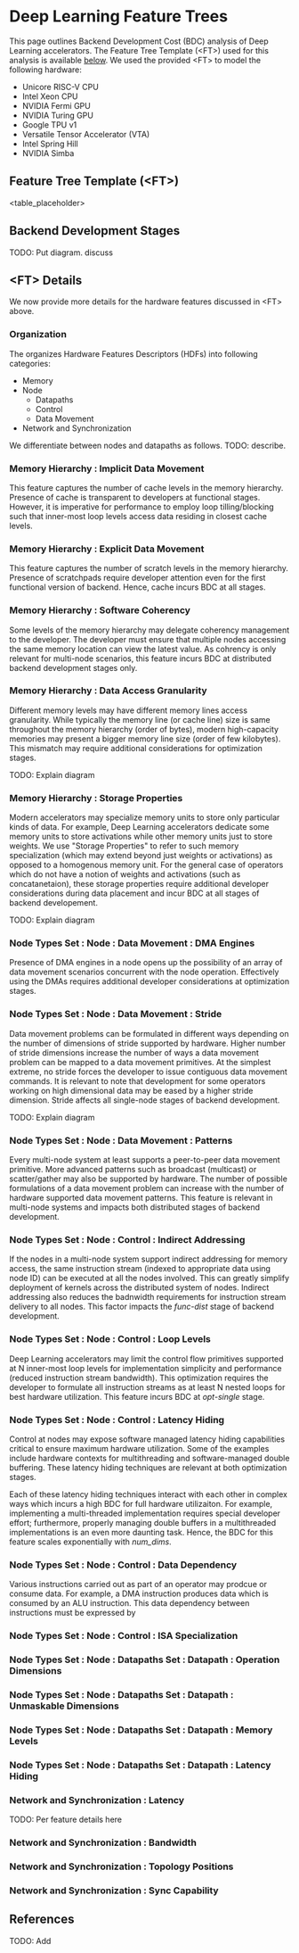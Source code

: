 # Deep Learning Feature Trees

This page outlines Backend Development Cost (BDC) analysis of Deep Learning accelerators. The Feature Tree Template (\<FT>) used for this analysis is available [below](#feature-tree-template). We used the provided \<FT> to model the following hardware:
* Unicore RISC-V CPU
* Intel Xeon CPU
* NVIDIA Fermi GPU
* NVIDIA Turing GPU
* Google TPU v1
* Versatile Tensor Accelerator (VTA)
* Intel Spring Hill
* NVIDIA Simba

## Feature Tree Template (\<FT>)

<table_placeholder>

## Backend Development Stages
TODO: Put diagram. discuss

## \<FT> Details
We now provide more details for the hardware features discussed in \<FT> above.

### Organization
The <FT> organizes Hardware Features Descriptors (HDFs) into following categories:
* Memory
* Node
    * Datapaths
    * Control
    * Data Movement
* Network and Synchronization

We differentiate between nodes and datapaths as follows. TODO: describe.

### Memory Hierarchy : Implicit Data Movement
This feature captures the number of cache levels in the memory hierarchy. Presence of cache is transparent to developers at functional stages. However, it is imperative for performance to employ loop tilling/blocking such that inner-most loop levels access data residing in closest cache levels.

### Memory Hierarchy : Explicit Data Movement
This feature captures the number of scratch levels in the memory hierarchy. Presence of scratchpads require developer attention even for the first functional version of backend. Hence, cache incurs BDC at all stages. 

### Memory Hierarchy : Software Coherency
Some levels of the memory hierarchy may delegate coherency management to the developer. The developer must ensure that multiple nodes accessing the same memory location can view the latest value. As cohrency is only relevant for multi-node scenarios, this feature incurs BDC at distributed backend development stages only.

### Memory Hierarchy : Data Access Granularity
Different memory levels may have different memory lines access granularity. While typically the memory line (or cache line) size is same throughout the memory hierarchy (order of bytes), modern high-capacity memories may present a bigger memory line size (order of few kilobytes). This mismatch may require additional considerations for optimization stages.

TODO: Explain diagram

### Memory Hierarchy : Storage Properties
Modern accelerators may specialize memory units to store only particular kinds of data. For example, Deep Learning accelerators dedicate some memory units to store activations while other memory units just to store weights. We use "Storage Properties" to refer to such memory specialization (which may extend beyond just weights or activations) as opposed to a homogenous memory unit. For the general case of operators which do not have a notion of weights and activations (such as concatanetaion), these storage properties require additional developer considerations during data placement and incur BDC at all stages of backend developement.

TODO: Explain diagram

### Node Types Set : Node : Data Movement : DMA Engines
Presence of DMA engines in a node opens up the possibility of an array of data movement scenarios concurrent with the node operation. Effectively using the DMAs requires additional developer considerations at optimization stages.

### Node Types Set : Node : Data Movement : Stride
Data movement problems can be formulated in different ways depending on the number of dimensions of stride supported by hardware. Higher number of stride dimensions increase the number of ways a data movement problem can be mapped to a data movement primitives. At the simplest extreme, no stride forces the developer to issue contiguous data movement commands. It is relevant to note that development for some operators working on high dimensional data may be eased by a higher stride dimension. Stride affects all single-node stages of backend development.

TODO: Explain diagram

### Node Types Set : Node : Data Movement : Patterns
Every multi-node system at least supports a peer-to-peer data movement primitive. More advanced patterns such as broadcast (multicast) or scatter/gather may also be supported by hardware. The number of possible formulations of a data movement problem can increase with the number of hardware supported data movement patterns. This feature is relevant in multi-node systems and impacts both distributed stages of backend development.

### Node Types Set : Node : Control : Indirect Addressing
If the nodes in a multi-node system support indirect addressing for memory access, the same instruction stream (indexed to appropriate data using node ID) can be executed at all the nodes involved. This can greatly simplify deployment of kernels across the distributed system of nodes. Indirect addressing also reduces the badnwidth requirements for instruction stream delivery to all nodes. This factor impacts the *func-dist* stage of backend development.

### Node Types Set : Node : Control : Loop Levels
Deep Learning accelerators may limit the control flow primitives supported at N inner-most loop levels for implementation simplicity and performance (reduced instruction stream bandwidth). This optimization requires the developer to formulate all instruction streams as at least N nested loops for best hardware utilization. This feature incurs BDC at *opt-single* stage.

### Node Types Set : Node : Control : Latency Hiding
Control at nodes may expose software managed latency hiding capabilities critical to ensure maximum hardware utilization. Some of the examples include hardware contexts for multithreading and software-managed double buffering. These latency hiding techniques are relevant at both optimization stages. 

Each of these latency hiding techniques interact with each other in complex ways which incurs a high BDC for full hardware utilizaiton. For example, implementing a multi-threaded implementation requires special developer effort; furthermore, properly managing double buffers in a multithreaded implementations is an even more daunting task. Hence, the BDC for this feature scales exponentially with *num_dims*.

### Node Types Set : Node : Control : Data Dependency
Various instructions carried out as part of an operator may prodcue or consume data. For example, a DMA instruction produces data which is consumed by an ALU instruction. This data dependency between instructions must be expressed by 

### Node Types Set : Node : Control : ISA Specialization


### Node Types Set : Node : Datapaths Set : Datapath : Operation Dimensions


### Node Types Set : Node : Datapaths Set : Datapath : Unmaskable Dimensions

### Node Types Set : Node : Datapaths Set : Datapath : Memory Levels


### Node Types Set : Node : Datapaths Set : Datapath : Latency Hiding

### Network and Synchronization : Latency
TODO: Per feature details here


### Network and Synchronization : Bandwidth


### Network and Synchronization : Topology Positions


### Network and Synchronization : Sync Capability


## References
TODO: Add
